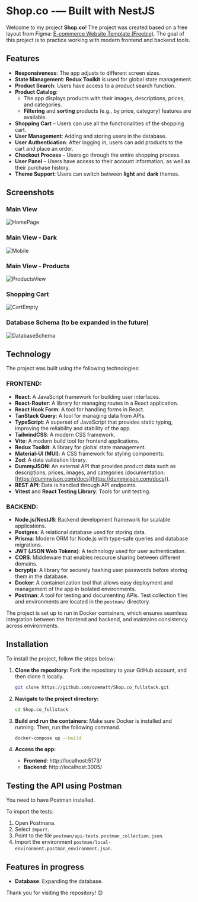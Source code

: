 # Shop.co -— Built with NestJS

Welcome to my project **Shop.co**! The project was created based on a free layout from Figma: [E-commerce Website Template (Freebie)](https://www.figma.com/community/file/1273571982885059508/e-commerce-website-template-freebie). The goal of this project is to practice working with modern frontend and backend tools.

## Features

- **Responsiveness**: The app adjusts to different screen sizes.
- **State Management**: **Redux Toolkit** is used for global state management.
- **Product Search**: Users have access to a product search function.
- **Product Catalog**:
  - The app displays products with their images, descriptions, prices, and categories.
  - **Filtering** and **sorting** products (e.g., by price, category) features are available.
- **Shopping Cart** – Users can use all the functionalities of the shopping cart.
- **User Management**: Adding and storing users in the database.
- **User Authentication**: After logging in, users can add products to the cart and place an order.
- **Checkout Process** – Users go through the entire shopping process.
- **User Panel** – Users have access to their account information, as well as their purchase history.
- **Theme Support**: Users can switch between **light** and **dark** themes.

## Screenshots

### Main View

![HomePage](./screenshots/Home-Page.webp)

### Main View - Dark

![Mobile](./screenshots/Home-Page_dark.webp)

### Main View - Products

![ProductsView](./screenshots/Shop_view.webp)

### Shopping Cart

![CartEmpty](./screenshots/Cart_view.webp)

### Database Schema (to be expanded in the future)

![DatabaseSchema](./screenshots/Database_schema.webp)

## Technology

The project was built using the following technologies:

### FRONTEND:

- **React**: A JavaScript framework for building user interfaces.
- **React-Router**: A library for managing routes in a React application.
- **React Hook Form**: A tool for handling forms in React.
- **TanStack Query**: A tool for managing data from APIs.
- **TypeScript**: A superset of JavaScript that provides static typing, improving the reliability and stability of the app.
- **TailwindCSS**: A modern CSS framework.
- **Vite**: A modern build tool for frontend applications.
- **Redux Toolkit**: A library for global state management.
- **Material-UI (MUI)**: A CSS framework for styling components.
- **Zod**: A data validation library.
- **DummyJSON**: An external API that provides product data such as descriptions, prices, images, and categories (documentation: [https://dummyjson.com/docs](https://dummyjson.com/docs)).
- **REST API**: Data is handled through API endpoints.
- **Vitest** and **React Testing Library**: Tools for unit testing.

### BACKEND:

- **Node.js/NestJS**: Backend development framework for scalable applications.
- **Postgres**: A relational database used for storing data.
- **Prisma**: Modern ORM for Node.js with type-safe queries and database migrations.
- **JWT (JSON Web Tokens)**: A technology used for user authentication.
- **CORS**: Middleware that enables resource sharing between different domains.
- **bcryptjs**: A library for securely hashing user passwords before storing them in the database.
- **Docker**: A containerization tool that allows easy deployment and management of the app in isolated environments.
- **Postman**: A tool for testing and documenting APIs. Test collection files and environments are located in the `postman/` directory.

The project is set up to run in Docker containers, which ensures seamless integration between the frontend and backend, and maintains consistency across environments.

## Installation

To install the project, follow the steps below:

1. **Clone the repository:**
   Fork the repository to your GitHub account, and then clone it locally.
   ```sh
   git clone https://github.com/ozematt/Shop.co_fullstack.git
   ```
   
2. **Navigate to the project directory:**
   ```sh
   cd Shop.co_fullstack
   ```
   
3. **Build and run the containers:**
   Make sure Docker is installed and running. Then, run the following command.
   ```sh
   docker-compose up --build
   ```

5. **Access the app:**
   - **Frontend**: http://localhost:5173/
   - **Backend**: http://localhost:3005/


## Testing the API using Postman
   You need to have Postman installed.

To import the tests:
1. Open Postmana.
2. Select `Import`.
3. Point to the file `postman/api-tests.postman_collection.json`.
4. Import the environment `postman/local-environment.postman_environment.json`.

## Features in progress

- **Database**: Expanding the database.

Thank you for visiting the repository! 😊
